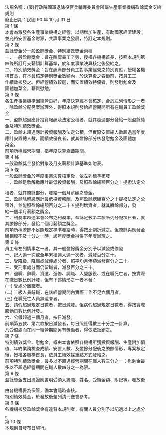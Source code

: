 法規名稱：(廢)行政院國軍退除役官兵輔導委員會所屬生產事業機構盈餘獎金支給規則  
廢止日期：民國 90 年 10 月 31 日  
第 1 條  
本會為激發各生產事業機構之經營，以期增加生產，有助國家經濟建設；  
並充裕安置基金財源，共謀事業之發展，特訂定本規則。  
第 2 條  
盈餘獎金分一般盈餘獎金、特別績效獎金兩種  
一、一般盈餘獎金：旨在酬庸員工辛勞，授權各機構首長，按照本規則第  
四條所訂月支薪額計算基準，於年度事業決算核定後發給之。  
二、特別績效獎金：旨在酬庸部分員工對事業經營之特別貢獻，授權各機  
構首長，在本會核定特別獎金數額內，於決算後之春節前，按員工工  
作績效核發之。但經營績效較遜，而安置績效特優者，則發慰勉金及  
團體加菜金，藉資慰勉。  
第 3 條  
各生產事業機構因經營良好，年度決算經本會核定，合於左列情形之一者  
，除盈餘分配另案辦理外，得照本規則發給經營期間所有在職員工盈餘獎  
金  
一、盈餘超過應計投資報酬及法定公積者，就其超過部分發給一般盈餘獎  
金及特別績效獎金。  
二、盈餘未超過應計投資報酬及法定公積，但實際安置總人數超過當年度  
應計安置總人數，而績效優良者，就其盈餘部分核發慰勉金及團體加  
菜金。  
前項所稱經營期間，指年度決算涵蓋期間。  
第 4 條  
一般盈餘獎金發給對象及月支薪額計算基準如附表。  
第 5 條  
一般盈餘獎金於年度事業決算核定後，依左列標準核發  
一、盈餘足敷解繳應計最低投資報酬，及照盈餘總額百分之十提撥法定公  


積者，就其賸餘部分，發給一個月薪額之獎金。  
二、盈餘除解繳應計最低投資報酬，及照盈餘總額百分之十提撥法定之公  
積外，並能照盈餘總額百分之二十五提列增資者，就其賸餘部分，發  
給一個半月薪額之獎金。  
三、利潤率超過本會公布之利潤率，盈餘足敷第二款所列分配項目者，就  
其賸餘部分，發給二個月薪額之獎金。  
前項所稱賸餘不足照規定標準發給時，得按比例折減之。但賸餘與應發金  
額相較不及十分之一時，該年度獎金得併下年度辦理之。  
第 6 條  
員工有左列情事之一者，其一般盈餘獎金分別予以減發或停發  
一、記大過一次或全年累積達大過一次者，減發百分之十。  
二、受降級、降職或減俸處分者，照平均月俸額減發百分之二十。  
三、受刑事處分而仍留職者，減發百分之三十。  
四、退職、辭職、資遣、進修、調職、入營服役、或在職死亡者，按實際  
在職日數比例計發，但有下述情形之一者不發：  
(一) 受處分離職者。  
(二) 工級人員辭職，在該經營期間內實際工作不足六個月者。  
(三) 在職死亡人員無遺眷者。  
五、請假超過規定日數者，按日減發。但病假超過規定日數者，得按實際  
服勤日數比例計發。  
六、公假超過三個月者，按日減發。  
前項第五款、第六款按日減發者，每日照應得數三十分之一計算。  
凡受懲處而在同一經營期間另有獎勵者，得依法抵銷之。  
第 7 條  
特別績效獎金、慰勉金，概由本會依照各機構所獲投資報酬、生產附加價  
值、年終業務檢查成績、安置人數、及盈餘分配後之賸餘情形，專案核定  
後，授權各機構首長，依員工績效採重點方式發給之。  
前項特別績效獎金，最多以不超過經營期間在職人數三分之一；慰勉金最  
多以不超過經營期間在職人數四分之一為限。  
第 8 條  
盈餘獎金支出憑證應書明受領人級職、姓名、受領金額、附記等。發放後  


由各機構妥為保管，備本會隨時查核。  
特別績效獎金，於發放後彙列清冊送會參考。  
第 9 條  
各機構核發盈餘獎金有違背本規則者，有關人員分別予以記過以上之處分  
。  
第 10 條  
本規則自發布日施行。  


